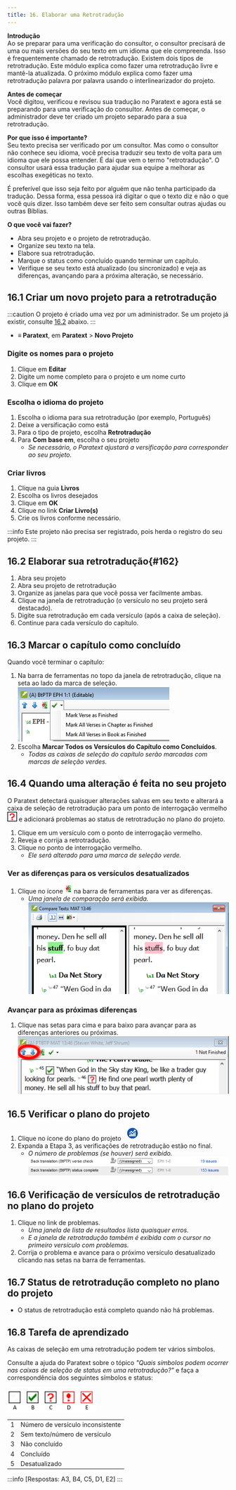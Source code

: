 ```yaml
---
title: 16. Elaborar uma Retrotradução
---
```


**Introdução**  
Ao se preparar para uma verificação do consultor, o consultor precisará de uma ou mais versões do seu texto em um idioma que ele compreenda. Isso é frequentemente chamado de retrotradução. Existem dois tipos de retrotradução. Este módulo explica como fazer uma retrotradução livre e mantê-la atualizada. O próximo módulo explica como fazer uma retrotradução palavra por palavra usando o interlinearizador do projeto.

**Antes de começar**  
Você digitou, verificou e revisou sua tradução no Paratext e agora está se preparando para uma verificação do consultor. Antes de começar, o administrador deve ter criado um projeto separado para a sua retrotradução.

**Por que isso é importante?**  
Seu texto precisa ser verificado por um consultor. Mas como o consultor não conhece seu idioma, você precisa traduzir seu texto de volta para um idioma que ele possa entender. É daí que vem o termo "retrotradução". O consultor usará essa tradução para ajudar sua equipe a melhorar as escolhas exegéticas no texto.

É preferível que isso seja feito por alguém que não tenha participado da tradução. Dessa forma, essa pessoa irá digitar o que o texto diz e não o que você quis dizer. Isso também deve ser feito sem consultar outras ajudas ou outras Bíblias.

**O que você vai fazer?**
- Abra seu projeto e o projeto de retrotradução.
- Organize seu texto na tela.
- Elabore sua retrotradução.
- Marque o status como concluído quando terminar um capítulo.
- Verifique se seu texto está atualizado (ou sincronizado) e veja as diferenças, avançando para a próxima alteração, se necessário.

## 16.1 Criar um novo projeto para a retrotradução

:::caution
O projeto é criado uma vez por um administrador. Se um projeto já existir, consulte [16.2](#162) abaixo.
:::
- **≡ Paratext**, em **Paratext** \> **Novo Projeto**

### Digite os nomes para o projeto
1. Clique em **Editar**
1. Digite um nome completo para o projeto e um nome curto
1. Clique em **OK**

### Escolha o idioma do projeto
1. Escolha o idioma para sua retrotradução (por exemplo, Português)
1. Deixe a versificação como está
1. Para o tipo de projeto, escolha **Retrotradução**
1. Para **Com base em**, escolha o seu projeto
   - *Se necessário, o Paratext ajustará a versificação para corresponder ao seu projeto.*

### Criar livros
1. Clique na guia **Livros**
1. Escolha os livros desejados
1. Clique em **OK**
1. Clique no link **Criar Livro(s)**
1. Crie os livros conforme necessário.

:::info
Este projeto não precisa ser registrado, pois herda o registro do seu projeto.
:::

## 16.2 Elaborar sua retrotradução{#162}
1. Abra seu projeto
1. Abra seu projeto de retrotradução
1. Organize as janelas para que você possa ver facilmente ambas.
1. Clique na janela de retrotradução (o versículo no seu projeto será destacado).
1. Digite sua retrotradução em cada versículo (após a caixa de seleção).
1. Continue para cada versículo do capítulo.

#####

## 16.3 Marcar o capítulo como concluído
Quando você terminar o capítulo:

1. Na barra de ferramentas no topo da janela de retrotradução, clique na seta ao lado da marca de seleção.  
   ![wordml://97.png](../media/285e6d53f77a7d2d34ab6c4e22065e3b.png)
1. Escolha **Marcar Todos os Versículos do Capítulo como Concluídos**.
   - *Todas as caixas de seleção do capítulo serão marcadas com marcas de seleção verdes.*

## 16.4 Quando uma alteração é feita no seu projeto
O Paratext detectará quaisquer alterações salvas em seu texto e alterará a caixa de seleção de retrotradução para um ponto de interrogação vermelho ![wordml://98.png](../media/fd2a2899133a5e6932581c91e4a3f0e3.png) e adicionará problemas ao status de retrotradução no plano do projeto.

1. Clique em um versículo com o ponto de interrogação vermelho.
1. Reveja e corrija a retrotradução.
1. Clique no ponto de interrogação vermelho.
   - *Ele será alterado para uma marca de seleção verde.*

### Ver as diferenças para os versículos desatualizados
1. Clique no ícone ![wordml://99.png](../media/be3ec4dba9fa9fd49cc3cfbf9d635979.png) na barra de ferramentas para ver as diferenças.
   - *Uma janela de comparação será exibida.*  
     ![wordml://100.png](../media/9da74a5911c8ba1d92d9e18caad3db4a.png)

### Avançar para as próximas diferenças
1. Clique nas setas para cima e para baixo para avançar para as diferenças anteriores ou próximas.  
   ![wordml://101.png](../media/ec6005b7e6d58cf0917c133ddb451b24.png)


## 16.5 Verificar o plano do projeto
1. Clique no ícone do plano do projeto ![wordml://102.png](../media/d4f73d4e85851f0a7038bdd7f203d5f5.png)
1. Expanda a Etapa 3, as verificações de retrotradução estão no final.
   - *O número de problemas (se houver) será exibido.*  
     ![wordml://103.png](../media/06c918135131c6c83bfff9ae5644156b.png)

## 16.6 Verificação de versículos de retrotradução no plano do projeto
1. Clique no link de problemas.
   - *Uma janela de lista de resultados lista quaisquer erros.*
   - *E a janela de retrotradução também é exibida com o cursor no primeiro versículo com problemas.*
1. Corrija o problema e avance para o próximo versículo desatualizado clicando nas setas na barra de ferramentas.

## 16.7 Status de retrotradução completo no plano do projeto
- O status de retrotradução está completo quando não há problemas.

## 16.8 Tarefa de aprendizado
As caixas de seleção em uma retrotradução podem ter vários símbolos.

Consulte a ajuda do Paratext sobre o tópico *"Quais símbolos podem ocorrer nas caixas de seleção de status em uma retrotradução?"* e faça a correspondência dos seguintes símbolos e status:

![](../media/ABCDE.png)

|   |                           |
| - | ------------------------- |
| 1 | Número de versículo inconsistente |
| 2 | Sem texto/número de versículo |
| 3 | Não concluído              |
| 4 | Concluído                  |
| 5 | Desatualizado              |


:::info
[Respostas: A3, B4, C5, D1, E2]
:::